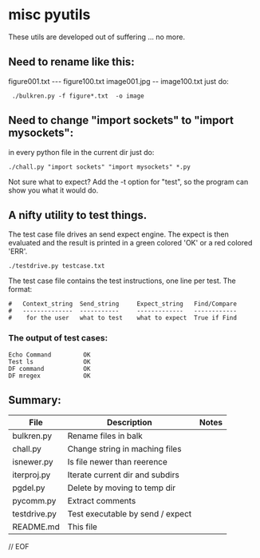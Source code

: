 # misc pyutils

 These utils are developed out of suffering ... no more.

## Need to rename like this:

 figure001.txt --- figure100.txt image001.jpg -- image100.txt just do:

     ./bulkren.py -f figure*.txt  -o image

## Need to change "import sockets" to "import mysockets":

in every python file in the current dir just do:

    ./chall.py "import sockets" "import mysockets" *.py

   Not sure what to expect? Add the -t option for "test", so the program can
 show you what it would do.

## A nifty utility to test things.

 The test case file drives an send expect engine. The expect is then evaluated and
the result is printed in a green colored 'OK' or a red colored 'ERR'.

    ./testdrive.py testcase.txt

The test case file contains the test instructions, one line per test. The format:

    #   Context_string  Send_string     Expect_string   Find/Compare
    #   --------------  -----------     -------------   ------------
    #    for the user   what to test    what to expect  True if Find

### The output of test cases:

    Echo Command     	 OK
    Test ls          	 OK
    DF command       	 OK
    DF mregex        	 OK

## Summary:

| File          |          Description              |   Notes   |
| ------------- | --------------------------------  |  -------  |
|bulkren.py     |  Rename files in balk             |           |
|chall.py       |  Change string in maching files   |           |
|isnewer.py     |  Is file newer than reerence      |           |
|iterproj.py    |  Iterate current dir and subdirs  |           |
|pgdel.py       |  Delete by moving to temp dir     |           |
|pycomm.py      |  Extract comments                 |           |
|testdrive.py   |  Test executable by send / expect |           |
|README.md      |  This file                        |           |

// EOF
